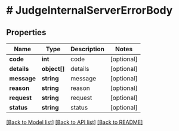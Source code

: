 # # JudgeInternalServerErrorBody

## Properties

Name | Type | Description | Notes
------------ | ------------- | ------------- | -------------
**code** | **int** | code | [optional]
**details** | **object[]** | details | [optional]
**message** | **string** | message | [optional]
**reason** | **string** | reason | [optional]
**request** | **string** | request | [optional]
**status** | **string** | status | [optional]

[[Back to Model list]](../../README.md#models) [[Back to API list]](../../README.md#endpoints) [[Back to README]](../../README.md)
